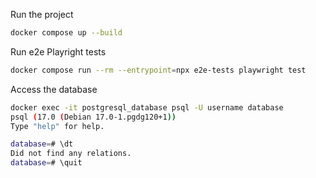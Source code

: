 Run the project
```sh
docker compose up --build
```

Run e2e Playright tests
```sh
docker compose run --rm --entrypoint=npx e2e-tests playwright test
```

Access the database
```sh
docker exec -it postgresql_database psql -U username database
psql (17.0 (Debian 17.0-1.pgdg120+1))
Type "help" for help.

database=# \dt
Did not find any relations.
database=# \quit
```
